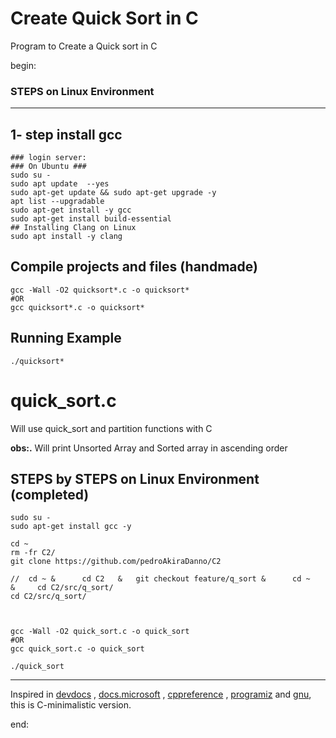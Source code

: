 # Create Quick Sort in C


Program to Create a Quick sort in C
 



begin:



### STEPS on Linux Environment 



---




## 1- step install gcc
	### login server: 
	### On Ubuntu ### 
	sudo su - 
	sudo apt update  --yes
	sudo apt-get update && sudo apt-get upgrade -y
	apt list --upgradable
    sudo apt-get install -y gcc
	sudo apt-get install build-essential	
	## Installing Clang on Linux
	sudo apt install -y clang 






## Compile projects and files (handmade)
	gcc -Wall -O2 quicksort*.c -o quicksort*
	#OR
	gcc quicksort*.c -o quicksort*    	




## Running Example
	./quicksort*   













# quick_sort.c
Will use quick_sort and partition functions  with C 

**obs:.** 
Will print Unsorted Array and Sorted array in ascending order




## STEPS by STEPS on Linux Environment (completed)
    sudo su - 
    sudo apt-get install gcc -y

    cd ~
    rm -fr C2/
    git clone https://github.com/pedroAkiraDanno/C2

	//  cd ~ &   	cd C2 	& 	git checkout feature/q_sort &      cd ~   &     cd C2/src/q_sort/
    cd C2/src/q_sort/



	gcc -Wall -O2 quick_sort.c -o quick_sort
	#OR
	gcc quick_sort.c -o quick_sort    

	./quick_sort   












---
Inspired in [devdocs](https://devdocs.io/c/) , [docs.microsoft](https://docs.microsoft.com/en-us/cpp/c-language/?view=msvc-170) , [cppreference](https://en.cppreference.com/w/c/language) , [programiz](https://www.programiz.com/c-programming) and [gnu](https://www.gnu.org/software/gnu-c-manual/gnu-c-manual.html), this is C-minimalistic version.




end:
